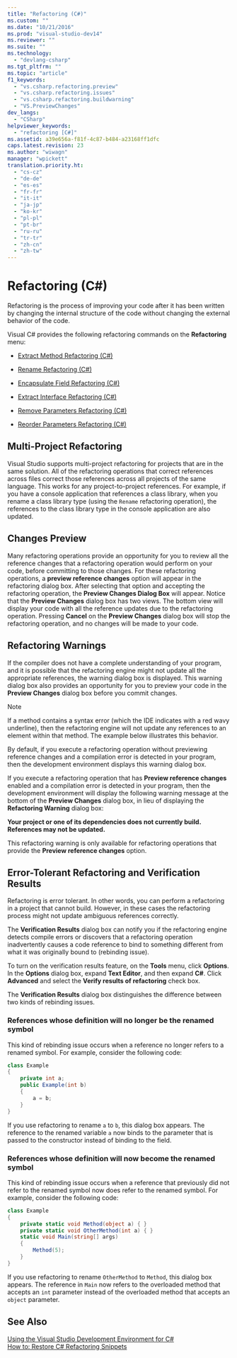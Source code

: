 ```yaml
---
title: "Refactoring (C#)"
ms.custom: ""
ms.date: "10/21/2016"
ms.prod: "visual-studio-dev14"
ms.reviewer: ""
ms.suite: ""
ms.technology: 
  - "devlang-csharp"
ms.tgt_pltfrm: ""
ms.topic: "article"
f1_keywords: 
  - "vs.csharp.refactoring.preview"
  - "vs.csharp.refactoring.issues"
  - "vs.csharp.refactoring.buildwarning"
  - "VS.PreviewChanges"
dev_langs: 
  - "CSharp"
helpviewer_keywords: 
  - "refactoring [C#]"
ms.assetid: a39e656a-f81f-4c87-b484-a23168ff1dfc
caps.latest.revision: 23
ms.author: "wiwagn"
manager: "wpickett"
translation.priority.ht: 
  - "cs-cz"
  - "de-de"
  - "es-es"
  - "fr-fr"
  - "it-it"
  - "ja-jp"
  - "ko-kr"
  - "pl-pl"
  - "pt-br"
  - "ru-ru"
  - "tr-tr"
  - "zh-cn"
  - "zh-tw"
---
```

# Refactoring (C#)
Refactoring is the process of improving your code after it has been written by changing the internal structure of the code without changing the external behavior of the code.  
  
 Visual C# provides the following refactoring commands on the **Refactoring** menu:  
  
-   [Extract Method Refactoring (C#)](../csharp-ide/extract-method-refactoring--csharp-.md)  
  
-   [Rename Refactoring (C#)](../csharp-ide/rename-refactoring--csharp-.md)  
  
-   [Encapsulate Field Refactoring (C#)](../csharp-ide/encapsulate-field-refactoring--csharp-.md)  
  
-   [Extract Interface Refactoring (C#)](../csharp-ide/extract-interface-refactoring--csharp-.md)  
  
-   [Remove Parameters Refactoring (C#)](../csharp-ide/remove-parameters-refactoring--csharp-.md)  
  
-   [Reorder Parameters Refactoring (C#)](../csharp-ide/reorder-parameters-refactoring--csharp-.md)  
  
## Multi-Project Refactoring  
 Visual Studio supports multi-project refactoring for projects that are in the same solution. All of the refactoring operations that correct references across files correct those references across all projects of the same language. This works for any project-to-project references. For example, if you have a console application that references a class library, when you rename a class library type (using the `Rename` refactoring operation), the references to the class library type in the console application are also updated.  
  
## Changes Preview  
 Many refactoring operations provide an opportunity for you to review all the reference changes that a refactoring operation would perform on your code, before committing to those changes. For these refactoring operations, a **preview reference changes** option will appear in the refactoring dialog box. After selecting that option and accepting the refactoring operation, the **Preview Changes Dialog Box** will appear. Notice that the **Preview Changes** dialog box has two views. The bottom view will display your code with all the reference updates due to the refactoring operation. Pressing **Cancel** on the **Preview Changes** dialog box will stop the refactoring operation, and no changes will be made to your code.  
  
## Refactoring Warnings  
 If the compiler does not have a complete understanding of your program, and it is possible that the refactoring engine might not update all the appropriate references, the warning dialog box is displayed. This warning dialog box also provides an opportunity for you to preview your code in the **Preview Changes** dialog box before you commit changes.  
  
> [!NOTE]
>  If a method contains a syntax error (which the IDE indicates with a red wavy underline), then the refactoring engine will not update any references to an element within that method. The example below illustrates this behavior.  
  
 By default, if you execute a refactoring operation without previewing reference changes and a compilation error is detected in your program, then the development environment displays this warning dialog box.  
  
 If you execute a refactoring operation that has **Preview reference changes** enabled and a compilation error is detected in your program, then the development environment will display the following warning message at the bottom of the **Preview Changes** dialog box, in lieu of displaying the **Refactoring Warning** dialog box:  
  
 **Your project or one of its dependencies does not currently build. References may not be updated.**  
  
 This refactoring warning is only available for refactoring operations that provide the **Preview reference changes** option.  
  
## Error-Tolerant Refactoring and Verification Results  
 Refactoring is error tolerant. In other words, you can perform a refactoring in a project that cannot build. However, in these cases the refactoring process might not update ambiguous references correctly.  
  
 The **Verification Results** dialog box can notify you if the refactoring engine detects compile errors or discovers that a refactoring operation inadvertently causes a code reference to bind to something different from what it was originally bound to (rebinding issue).  
  
 To turn on the verification results feature, on the **Tools** menu, click **Options**. In the **Options** dialog box, expand **Text Editor**, and then expand **C#**. Click **Advanced** and select the **Verify results of refactoring** check box.  
  
 The **Verification Results** dialog box distinguishes the difference between two kinds of rebinding issues.  
  
### References whose definition will no longer be the renamed symbol  
 This kind of rebinding issue occurs when a reference no longer refers to a renamed symbol. For example, consider the following code:  
  
```c#  
class Example  
{  
    private int a;  
    public Example(int b)  
    {  
        a = b;  
    }  
}  
```  
  
 If you use refactoring to rename `a` to `b`, this dialog box appears. The reference to the renamed variable `a` now binds to the parameter that is passed to the constructor instead of binding to the field.  
  
### References whose definition will now become the renamed symbol  
 This kind of rebinding issue occurs when a reference that previously did not refer to the renamed symbol now does refer to the renamed symbol. For example, consider the following code:  
  
```c#  
class Example  
{  
    private static void Method(object a) { }  
    private static void OtherMethod(int a) { }  
    static void Main(string[] args)  
    {  
        Method(5);  
    }  
}  
```  
  
 If you use refactoring to rename `OtherMethod` to `Method`, this dialog box appears. The reference in `Main` now refers to the overloaded method that accepts an `int` parameter instead of the overloaded method that accepts an `object` parameter.  
  
## See Also  
 [Using the Visual Studio Development Environment for C#](../csharp-ide/using-the-visual-studio-development-environment-for-csharp.md)   
 [How to: Restore C# Refactoring Snippets](../ide/how-to--restore-csharp-refactoring-snippets.md)